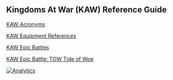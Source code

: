 ## Kingdoms At War (KAW) Reference Guide


[KAW Acronyms](/kaw-reference/acronyms "Kingdoms At War Acronyms")

[KAW Equipment References](/kaw-reference/equipment "Kingdoms At War Equipment Guide")

[KAW Epic Battles](/kaw-reference/eb "Kingdoms At War Epic Battles Guide")

[KAW Epic Battle: TOW Tide of Woe](/kaw-reference/eb/tideofwoe "Kingdoms At War Equipment Guide")



[![Analytics](https://ga-beacon.appspot.com/UA-104942085-1/madsynn/kaw-reference)](https://github.com/madsynn/kaw-reference)
